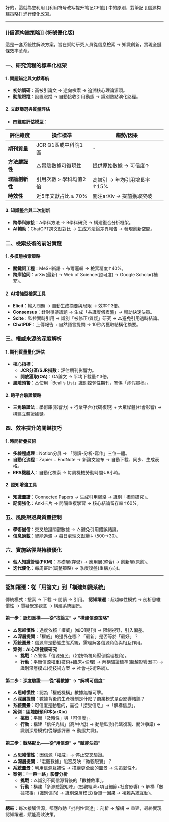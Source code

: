好的，這就為您利用 [[利用符号改写提升笔记CP值]] 中的原則，對筆記 [[信源构建策略]] 進行優化改寫。

---

### [[信源构建策略]] (符號優化版)

這是一套系統性解決方案，旨在幫助研究人員從信息檢索 → 知識創新，實現全鏈條效率革命。

### 一、研究流程的標準化框架

#### 1. **問題錨定與文獻導航**
*   **初始調研**：高被引論文 → 逆向檢索 → 追溯核心理論源頭。
*   **動態跟蹤**：設置跟蹤 → 自動接收引用動態 → 識別熱點演化路徑。

#### 2. **文獻篩選與質量評估**
*   **四維度評估模型**：
  
| 評估維度 | 操作標準 | 趨勢/因果 |
|---|---|---|
| **期刊質量** | JCR Q1區或中科院1區 | - |
| **方法嚴謹性** | △實驗數據可復現性 | 提供原始數據 → 可信度↑ |
| **理論創新性** | 引用次數 > 學科均值2倍 | 高被引 → 年均引用增長率↑15% |
| **時效性** | 近5年文獻占比 ≥ 70% | 關注arXiv → 提前獲取突破 |

#### 3. **知識整合與二次創新**
*   **跨學科嫁接**：A學科方法 → B學科研究 → 構建復合分析框架。
*   **AI輔助**：ChatGPT跨文獻對比 → 生成方法論差異報告 → 發現創新空間。

### 二、檢索技術的前沿實踐

#### 1. **多模態檢索策略**
*   **關鍵詞工程**：MeSH術語 + 布爾邏輯 → 檢索精度↑40%。
*   **跨庫協同**：arXiv(最新) → Web of Science(認可度) → Google Scholar(補充)。

#### 2. **AI增強型檢索工具**
*   **Elicit**：輸入問題 → 自動生成摘要與局限 → 效率↑3倍。
*   **Consensus**：針對爭議議題 → 生成「共識度儀表盤」→ 輔助快速決策。
*   **Scite**：監控實時引用 → 識別「被修正/質疑」研究 → △避免引用過時結論。
*   **ChatPDF**：上傳報告 + 自然語言提問 → 10秒內獲取結構化摘要。

### 三、權威來源的深度解析

#### 1. **期刊質量量化評估**
*   **核心指標**：
    *   **JCR分區/SJR指數**：評估期刊影響力。
    *   **開放獲取(OA)**：OA論文 → 平均下載量↑3倍。
*   **風險預警**：△使用「Beall’s List」識別掠奪性期刊，警惕「虛假審稿」。

#### 2. **跨平台驗證策略**
*   **三角驗證法**：學術庫(影響力) + 行業平台(代碼復現) + 大眾媒體(社會影響) → 構建立體證據鏈。

### 四、效率提升的關鍵技巧

#### 1. **時間折疊技術**
*   **多線程處理**：Notion分屏 → 「閱讀-分析-寫作」三位一體。
*   **自動化流程**：Zapier + EndNote → 新論文發布 → 自動下載、同步、生成表格。
*   **RPA機器人**：自動化檢索 → 每周機械勞動時間↓8小時。

#### 2. **認知增強工具**
*   **知識圖譜**：Connected Papers → 生成引用網絡 → 識別「橋梁研究」。
*   **記憶強化**：Anki卡片 → 間隔重複學習 → 核心結論留存率↑60%。

### 五、風險規避與質量控制

*   **學術誠信**：交叉驗證關鍵數據 → △避免引用錯誤結論。
*   **信息過載**：智能過濾 → 每日處理文獻量↓ (500→30)。

### 六、實施路徑與持續優化

*   **個人知識管理(PKM)**：基礎層(存儲) → 應用層(整合) → 創新層(原創)。
*   **迭代優化**：每周審計(調整策略) → 季度復盤(重構方向)。

---

### 認知躍遷：從「用論文」到「構建知識系統」

傳統模式：搜索 → 下載 → 閱讀 → 引用。
**認知躍遷**：超越線性模式 → 剖析思維慣性 → 質疑既定觀念 → 構建系統圖景。

#### **第一步：認知重構——從“找論文” → “構建信源策略”**
*   **△思維慣性**：過度依賴「權威」(如Q1期刊) → 限制視野，引入偏差。
*   **△深層提問**：「權威」的邊界在哪？「最新」是否等於「最好」？
*   **系統圖景**：信源庫是動態生態系統，需理解各信源角色與相互作用。
*   **案例：AI心理健康研究**
    *   **挑戰**：△警惕「信源殖民」(如技術視角壓倒倫理視角)。
    *   **行動**：平衡信源權重(技術+臨床+倫理) → 解構驗證標準(超越影響因子) → 識別深層模式(從技術方案 → 社會-技術系統)。

#### **第二步：深度驗證——從“看數據” → “解構可信度”**
*   **△思維慣性**：認為「權威機構」數據無懈可擊。
*   **△深層提問**：數據背後的生產機制是什麼？商業模式是否影響結論？
*   **系統圖景**：可信度是動態的，需從「接受信息」→「解構信息」。
*   **案例：區塊鏈預印本(arXiv)**
    *   **挑戰**：平衡「及時性」與「可信度」。
    *   **行動**：構建「信任光譜」(高/中/低) → 動態監測(代碼復現、關注爭議) → 識別深層模式(從靜態評審 → 動態共識)。

#### **第三步：戰略配比——從“用信源” → “賦能決策”**
*   **△思維慣性**：因信源「權威」→ 停止交叉驗證。
*   **△深層提問**：「宏觀數據」能否反映「微觀現實」？
*   **系統圖景**：利用信源互補性 → 描繪更全面的圖景 → 決策韌性↑。
*   **案例：「一帶一路」影響分析**
    *   **挑戰**：△識別不同信源背後的「數據敘事」。
    *   **行動**：構建「多源驗證矩陣」(宏觀經濟+項目細節+社會影響) → 解構「數據敘事」(識別偏向) → 識別深層模式(從單一因果 → 複雜系統互動)。

---
**總結**：每次接觸信源，都應啟動「批判性雷達」：剖析 → 解構 → 重建，最終實現認知躍遷，賦能高效決策。